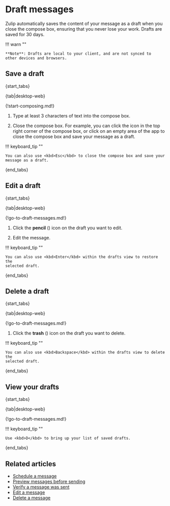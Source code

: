 # Draft messages

Zulip automatically saves the content of your message as a draft when you
close the compose box, ensuring that you never lose your work. Drafts are
saved for 30 days.

!!! warn ""

    **Note**: Drafts are local to your client, and are not synced to
    other devices and browsers.

## Save a draft

{start_tabs}

{tab|desktop-web}

{!start-composing.md!}

1. Type at least 3 characters of text into the compose box.

1. Close the compose box. For example, you can click the
   <i class="fa fa-remove"></i> icon in the top right corner of the compose
   box, or click on an empty area of the app to close the compose box and save
   your message as a draft.

!!! keyboard_tip ""

    You can also use <kbd>Esc</kbd> to close the compose box and save your
    message as a draft.

{end_tabs}

## Edit a draft

{start_tabs}

{tab|desktop-web}

{!go-to-draft-messages.md!}

1. Click the **pencil** (<i class="fa fa-pencil"></i>) icon on the draft you
   want to edit.

1. Edit the message.

!!! keyboard_tip ""

    You can also use <kbd>Enter</kbd> within the drafts view to restore the
    selected draft.

{end_tabs}

## Delete a draft

{start_tabs}

{tab|desktop-web}

{!go-to-draft-messages.md!}

1. Click the **trash** (<i class="fa fa-trash-o"></i>) icon on the draft you
   want to delete.

!!! keyboard_tip ""

    You can also use <kbd>Backspace</kbd> within the drafts view to delete the
    selected draft.

{end_tabs}

## View your drafts

{start_tabs}

{tab|desktop-web}

{!go-to-draft-messages.md!}

!!! keyboard_tip ""

    Use <kbd>D</kbd> to bring up your list of saved drafts.

{end_tabs}

## Related articles

* [Schedule a message](/help/schedule-a-message)
* [Preview messages before sending](/help/preview-your-message-before-sending)
* [Verify a message was sent](/help/verify-your-message-was-successfully-sent)
* [Edit a message](/help/edit-a-message)
* [Delete a message](/help/delete-a-message)
